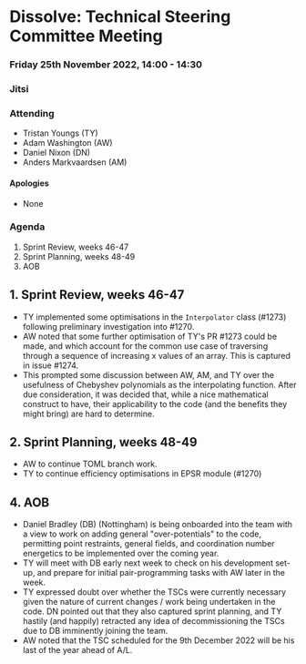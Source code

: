 # Dissolve: Technical Steering Committee Meeting
### Friday 25th November 2022, 14:00 - 14:30
### Jitsi

### Attending

- Tristan Youngs (TY)
- Adam Washington (AW)
- Daniel Nixon (DN)
- Anders Markvaardsen (AM)

#### Apologies
- None

### Agenda

1. Sprint Review, weeks 46-47
2. Sprint Planning, weeks 48-49
3. AOB

## 1. Sprint Review, weeks 46-47

- TY implemented some optimisations in the `Interpolator` class (#1273) following preliminary investigation into #1270.
- AW noted that some further optimisation of TY's PR #1273 could be made, and which account for the common use case of traversing through a sequence of increasing x values of an array. This is captured in issue #1274.
- This prompted some discussion between AW, AM, and TY over the usefulness of Chebyshev polynomials as the interpolating function. After due consideration, it was decided that, while a nice mathematical construct to have, their applicability to the code (and the benefits they might bring) are hard to determine.

## 2. Sprint Planning, weeks 48-49

- AW to continue TOML branch work.
- TY to continue efficiency optimisations in EPSR module (#1270)

## 4. AOB

- Daniel Bradley (DB) (Nottingham) is being onboarded into the team with a view to work on adding general "over-potentials" to the code, permitting point restraints, general fields, and coordination number energetics to be implemented over the coming year.
- TY will meet with DB early next week to check on his development set-up, and prepare for initial pair-programming tasks with AW later in the week.
- TY expressed doubt over whether the TSCs were currently necessary given the nature of current changes / work being undertaken in the code. DN pointed out that they also captured sprint planning, and TY hastily (and happily) retracted any idea of decommissioning the TSCs due to DB imminently joining the team.
- AW noted that the TSC scheduled for the 9th December 2022 will be his last of the year ahead of A/L.
